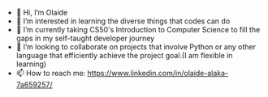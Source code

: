 - 👋 Hi, I’m Olaide
- 👀 I’m interested in learning the diverse things that codes can do
- 🌱 I’m currently taking CS50's Introduction to Computer Science to fill the gaps in my self-taught developer journey
- 💞️ I’m looking to collaborate on projects that involve Python or any other language that efficiently achieve the project goal.(I am flexible in learning)
- 📫 How to reach me: https://www.linkedin.com/in/olaide-alaka-7a659257/

<!---
toweralaka/toweralaka is a ✨ special ✨ repository because its `README.md` (this file) appears on your GitHub profile.
You can click the Preview link to take a look at your changes.
--->
